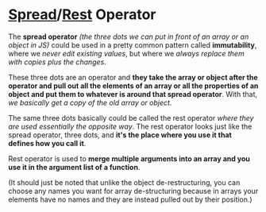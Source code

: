 # [Spread](https://developer.mozilla.org/en-US/docs/Web/JavaScript/Reference/Operators/Spread_syntax)/[Rest](https://developer.mozilla.org/en-US/docs/Web/JavaScript/Reference/Functions/rest_parameters) Operator #  
The **spread operator** _(the three dots we can put in front of an array or an object in JS)_ could be used in a pretty common pattern called **immutability**, 
where we _never edit existing values_, but where we _always replace them with copies plus the changes_.

These three dots are an operator and **they take the array or object after the operator and pull out all the elements of an array or all the properties of an object
and put them to whatever is around that spread operator**. With that, _we basically get a copy of the old array or object_.

The same three dots basically could be called the rest operator _where they are used essentially the opposite way_. The rest operator looks just like the spread operator, 
three dots, and **it's the place where you use it that defines how you call it**.

Rest operator is used to **merge multiple arguments into an array and you use it in the argument list of a function**.  

(It should just be noted that unlike the object de-restructuring, you can choose any names you want for array de-structuring because in arrays your elements have no names and they are instead pulled out by their position.)
